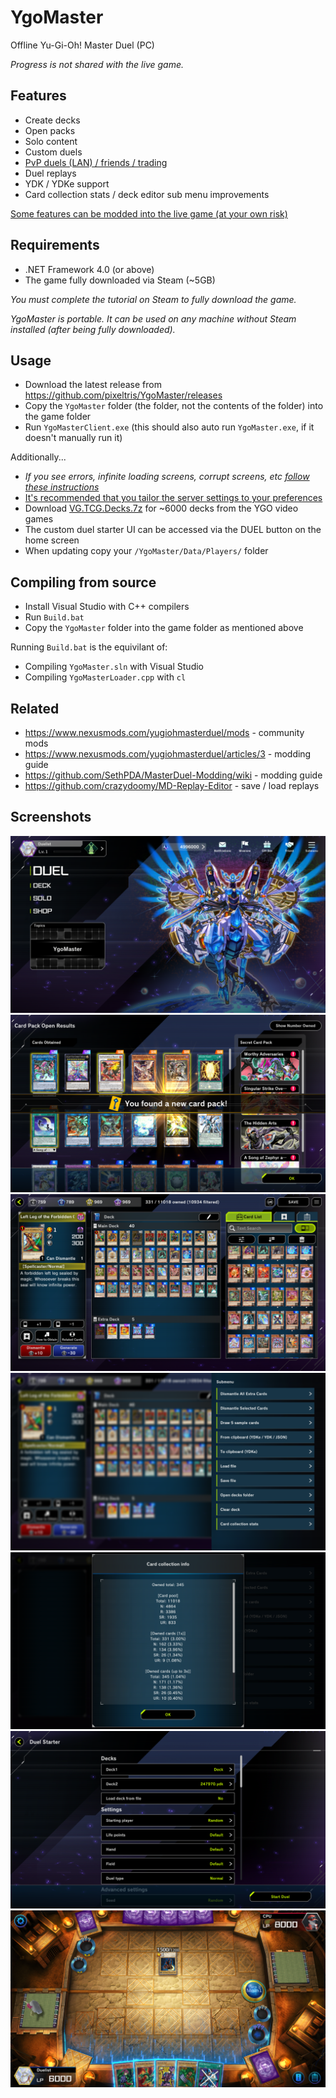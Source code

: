 # YgoMaster

Offline Yu-Gi-Oh! Master Duel (PC)

*Progress is not shared with the live game.*

## Features

- Create decks
- Open packs
- Solo content
- Custom duels
- [PvP duels (LAN) / friends / trading](Docs/PvP.md)
- Duel replays
- YDK / YDKe support
- Card collection stats / deck editor sub menu improvements

[Some features can be modded into the live game (at your own risk)](Docs/LiveMods.md)

## Requirements

- .NET Framework 4.0 (or above)
- The game fully downloaded via Steam (~5GB)

*You must complete the tutorial on Steam to fully download the game.*

*YgoMaster is portable. It can be used on any machine without Steam installed (after being fully downloaded).*

## Usage

- Download the latest release from https://github.com/pixeltris/YgoMaster/releases
- Copy the `YgoMaster` folder (the folder, not the contents of the folder) into the game folder
- Run `YgoMasterClient.exe` (this should also auto run `YgoMaster.exe`, if it doesn't manually run it)

Additionally...

- *If you see errors, infinite loading screens, corrupt screens, etc [follow these instructions](Docs/FileLoadError.md)*
- [It's recommended that you tailor the server settings to your preferences](Docs/Settings.md)
- Download [VG.TCG.Decks.7z](https://github.com/pixeltris/YgoMaster/releases/download/v1.4/VG.TCG.Decks.7z) for ~6000 decks from the YGO video games
- The custom duel starter UI can be accessed via the DUEL button on the home screen
- When updating copy your `/YgoMaster/Data/Players/` folder

## Compiling from source

- Install Visual Studio with C++ compilers
- Run `Build.bat`
- Copy the `YgoMaster` folder into the game folder as mentioned above

Running `Build.bat` is the equivilant of:

- Compiling `YgoMaster.sln` with Visual Studio
- Compiling `YgoMasterLoader.cpp` with `cl`

## Related

- https://www.nexusmods.com/yugiohmasterduel/mods - community mods
- https://www.nexusmods.com/yugiohmasterduel/articles/3 - modding guide
- https://github.com/SethPDA/MasterDuel-Modding/wiki - modding guide
- https://github.com/crazydoomy/MD-Replay-Editor - save / load replays

## Screenshots

![Alt text](Docs/Pics/ss1.png)
![Alt text](Docs/Pics/ss2.png)
![Alt text](Docs/Pics/ss3.png)
![Alt text](Docs/Pics/ss4.png)
![Alt text](Docs/Pics/ss5.png)
![Alt text](Docs/Pics/ss6.png)
![Alt text](Docs/Pics/ss7.png)
